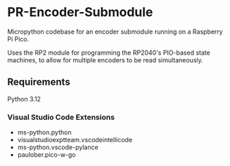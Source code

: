 # PR-Encoder-Submodule
Micropython codebase for an encoder submodule running on a Raspberry Pi Pico.

Uses the RP2 module for programming the RP2040's PIO-based state machines, to allow for multiple encoders to be read simultaneously.

## Requirements

Python 3.12

### Visual Studio Code Extensions

- ms-python.python
- visualstudioexptteam.vscodeintellicode
- ms-python.vscode-pylance
- paulober.pico-w-go